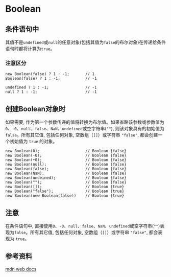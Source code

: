 # Boolean

## 条件语句中
其值不是`undefined`或`null`的任意对象(包括其值为`false`的布尔对象)在传递给条件语句时都将计算为`true`。
### 注意区分
```
new Boolean(false) ? 1 : -1;       // 1
Boolean(false) ? 1 : -1;           // -1
```
```
undefined ? 1 : -1;                // -1
null ? 1 : -1;                     // -1
```

## 创建Boolean对象时
如果需要, 作为第一个参数传递的值将转换为布尔值。如果省略该参数或参数值为`0`、`-0`、`null`、`false`、`NaN`、`undefined`或空字符串(`""`), 则该对象具有的初始值为`false`。所有其它值, 包括任何对象, 空数组（`[]`）或字符串 `"false"`, 都会创建一个初始值为 `true` 的对象。
```
new Boolean(0);                    // Boolean {false}
new Boolean(-0);                   // Boolean {false}
new Boolean(+0);                   // Boolean {false}
new Boolean(null);                 // Boolean {false}
new Boolean(false);                // Boolean {false}
new Boolean(NaN);                  // Boolean {false}
new Boolean(undeined);             // Boolean {false}
new Boolean("");                   // Boolean {false}
new Boolean([]);                   // Boolean {true}
new Boolean("false");              // Boolean {true}
new Boolean(new Boolean(false))    // Boolean {true}
```

## 注意
在条件语句中, 直接使用`0`、`-0`、`null`、`false`、`NaN`、`undefined`或空字符串(`""`)表现为`false`。所有其它值, 包括任何对象, 空数组（`[]`）或字符串 `"false"`, 都会表现为 `true`。

## 参考资料
[mdn web docs](https://developer.mozilla.org/zh-CN/docs/Web/JavaScript/Reference/Global_Objects/Boolean)